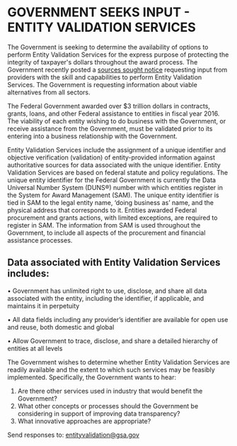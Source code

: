 # GOVERNMENT SEEKS INPUT - ENTITY VALIDATION SERVICES

The Government is seeking to determine the availability of options to perform Entity Validation Services for the express purpose of protecting the integrity of taxpayer's dollars throughout the award process.   The Government recently posted a [sources sought notice](https://www.fbo.gov/index?s=opportunity&mode=form&id=46419b596deed9dd757b2d6729c3a765&tab=core&_cview=0) requesting input from providers with the skill and capabilities to perform Entity Validation Services.  The Government is requesting information about viable alternatives from all sectors.

The Federal Government awarded over $3 trillion dollars in contracts, grants, loans, and other Federal assistance to entities in fiscal year 2016.  The viability of each entity wishing to do business with the Government, or receive assistance from the Government, must be validated prior to its entering into a business relationship with the Government. 

Entity Validation Services include the assignment of a unique identifier and objective verification (validation) of entity-provided information against authoritative sources for data associated with the unique identifier.  Entity Validation Services are based on federal statute and policy regulations.  The unique entity identifier for the Federal Government is currently the Data Universal Number System (DUNS®) number with which entities register in the System for Award Management (SAM).  The unique entity identifier is tied in SAM to the legal entity name, ‘doing business as’ name, and the physical address that corresponds to it.  Entities awarded Federal procurement and grants actions, with limited exceptions, are required to register in SAM.  The information from SAM is used throughout the Government, to include all aspects of the procurement and financial assistance processes.

## Data associated with Entity Validation Services includes: 

•	Government has unlimited right to use, disclose, and share all data associated with the entity, including the identifier, if applicable, and maintains it in perpetuity 

•	All data fields including any provider’s identifier are available for open use and reuse, both domestic and global

•	Allow Government to trace, disclose, and share a detailed hierarchy of entities at all levels 


The Government wishes to determine whether Entity Validation Services are readily available and the extent to which such services may be feasibly implemented.  Specifically, the Government wants to hear:
1.	Are there other services used in industry that would benefit the Government?
2.	What other concepts or processes should the Government be considering in support of improving data transparency?
3.	What innovative approaches are appropriate?

Send responses to: [entityvalidation@gsa.gov](mailto:entityvalidation@gsa.gov)


